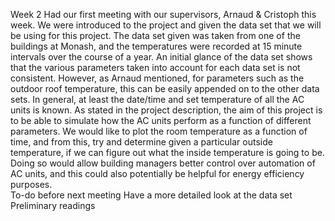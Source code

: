 Week 2
Had our first meeting with our supervisors, Arnaud & Cristoph this week. We were introduced to the project and given the data set that we will be using for this project. 
The data set given was taken from one of the buildings at Monash, and the temperatures were recorded at 15 minute intervals over the course of a year. An initial glance of the data set shows that the various parameters taken into account for each data set is not consistent. However, as Arnaud mentioned, for parameters such as the outdoor roof temperature, this can be easily appended on to the other data sets. In general, at least the date/time and set temperature of all the AC units is known. 
As stated in the project description, the aim of this project is to be able to simulate how the AC units perform as a function of different parameters. We would like to plot the room temperature as a function of time, and from this, try and determine given a particular outside temperature, if we can figure out what the inside temperature is going to be. Doing so would allow building managers better control over automation of AC units, and this could also potentially be helpful for energy efficiency purposes.  
To-do before next meeting
Have a more detailed look at the data set
Preliminary readings
